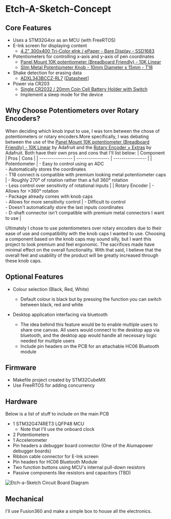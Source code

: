 # Etch-A-Sketch-Concept

## Core Features
- Uses a STM32G4xx as an MCU (with FreeRTOS)
- E-Ink screen for displaying content
  - [4.2" 300x400 Tri-Color eInk / ePaper - Bare Display - SSD1683](https://www.adafruit.com/product/6382)
- Potentiometers for controlling x-axis and y-axis of pen coordinates
  - [Panel Mount 10K potentiometer (Breadboard Friendly) - 10K Linear](https://www.adafruit.com/product/562)
  - [Slim Metal Potentiometer Knob - 10mm Diameter x 15mm - T18](https://www.adafruit.com/product/2057)
- Shake detection for erasing data
  - [ADXL343BCCZ-RL7](https://www.digikey.ca/en/products/detail/analog-devices-inc/ADXL343BCCZ-RL7/3542894) [[Datasheet](https://www.analog.com/media/en/technical-documentation/data-sheets/ADXL343.pdf)]
- Power via CR203
  - [Single CR2032 / 20mm Coin Cell Battery Holder with Switch](https://www.adafruit.com/product/4856)
  - Implement a sleep mode for the device

## Why Choose Potentiometers over Rotary Encoders?
When deciding which knob input to use, I was torn between the chose of potentiometers or rotary encoders.More specifically, I was debating between the use of the [Panel Mount 10K potentiometer (Breadboard Friendly) - 10K Linear](https://www.adafruit.com/product/562) by Adafruit and the [Rotary Encoder + Extras](https://www.adafruit.com/product/377?srsltid=AfmBOop5DxCaqUYnVy1SkmyahhtAul5qqD05KIC7WQzzpXI21l9Knx5w) by Adafruit. Both have their own pros and cons that I'll list below:
| Component | Pros | Cons |
| ---------------- | ---------------- | ---------------- |
| Potentiometer | - Easy to control using an ADC</br>- Automatically stores the coordinates</br>- T18 connect is compatible with premium looking metal potentiometer caps | - Roughly 270° of rotation rather than a full 360° rotation</br>- Less control over sensitivity of rotational inputs |
| Rotary Encoder | - Allows for >360° rotation</br>- Package already comes with knob caps<br>- Allows for more sensitivity control | - Difficult to control</br>- Doesn't automatically store the last inputs coordinates</br>- D-shaft connector isn't compatible with premium metal connectors I want to use |

Ultimately I chose to use potentiometers over rotary encoders due to their ease of use and compatibility with the knob caps I wanted to use. Choosing a component based on the knob caps may sound silly, but I want this project to look premium and feel ergonomic. The sacrifices made have minimal effect on the overall functionality. With that said, I believe that the overall feel and usability of the product will be greatly increased through these knob caps.

## Optional Features
- Colour selection (Black, Red, White)
  - Default colour is black but by pressing the function you can switch between black, red and white

- Desktop application interfacing via bluetooth
  - The idea behind this feature would be to enable multiple users to share one canvas. All users would connect to the desktop app via bluetooth, and the desktop app would handle all necessary logic needed for multiple users
  - Include pin headers on the PCB for an attachable HC06 Bluetooth module

## Firmware
- Makefile project created by STM32CubeMX
- Use FreeRTOS for adding concurrency

## Hardware
Below is a list of stuff to include on the main PCB
- 1 STM32G474RET3 LQFP48 MCU
  - Note that I'll use the onboard clock
- 2 Potentiometers
- 1 Accelerometer
- Pin headers a debugger board connector (One of the Alumapower debugger boards)
- Ribbon cable connector for E-Ink screen
- Pin headers for HC06 Bluetooth Module
- Two function buttons using MCU's internal pull-down resistors
- Passive components like resistors and capacitors (TBD)

![Etch-a-Sketch Circuit Board Diagram]("images\etchasketch_circuit_board_diagram.jpeg")


## Mechanical
I'll use Fusion360 and make a simple box to house all the electronics. 

<!-- ## Development Timeline
As of September 28, 2025, there are 10 weeks and 2 days until the project must be complete. The timeline for this project is listed below

### Week 1 - Planning and basic code
- Get planning document reviewed by experienced team member
- Setup project template
  - FreeRTOS and STM32G474RE
  - STM32 Makefile project
  - Write driver for potentiometer control
- Order necessary prototyping equipment
  - STM32G474RE Dev Board (1)
  - Panel Mount 10K potentiometer (2)
  - Slim Metal Potentiometer Knob - 10mm Diameter x 15mm - T18 (2)
  - 4.2" 300x400 Tri-Color eInk / ePaper - Bare Display - SSD1683 (1)
  - ADXL343 - Triple-Axis Accelerometer (+-2g/4g/8g/16g) w/ I2C/SPI - STEMMA QT / Qwiic (1)

### Week 2 - Prototyping
- Design breakout board for prototyping with E-Ink display
  - One side contains a connector for the ribbon cable and the other side contains pin headers.
- Write driver for interfacing with the accelerometer

Weeks 3 and beyond will be decided as of Week 1. -->